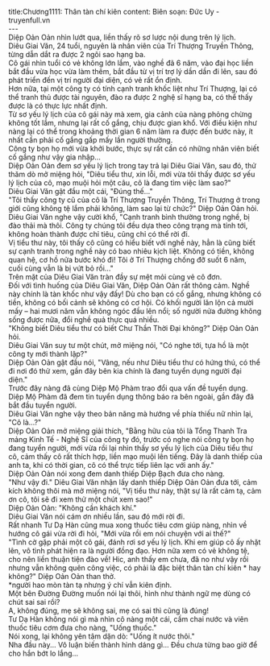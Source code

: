 title:Chương1111: Thân tàn chí kiên
content:
Biên soạn: Đức Uy - truyenfull.vn<br>---<br>Diệp Oản Oản nhìn lướt qua, liền thấy rõ sơ lược nội dung trên lý lịch.<br>Diêu Giai Văn, 24 tuổi, nguyên là nhân viên của Trí Thượng Truyền Thông, từng dẫn dắt ra được 2 ngôi sao hạng ba.<br>Cô gái nhìn tuổi có vẻ không lớn lắm, vào nghề đã 6 năm, vào đại học liền bắt đầu vừa học vừa làm thêm, bắt đầu từ vị trí trợ lý dần dần đi lên, sau đó phát triển đến vị trí người đại diện, có vẻ rất ổn định.<br>Hơn nữa, tại một công ty có tính cạnh tranh khốc liệt như Trí Thượng, lại có thể tranh thủ được tài nguyên, đào ra được 2 nghệ sĩ hạng ba, có thể thấy được là có thực lực nhất định.<br>Từ sơ yếu lý lịch của cô gái này mà xem, gia cảnh của nàng phỏng chừng không tốt lắm, nhưng lại rất cố gắng, chịu được gian khổ. Với điều kiện như nàng lại có thể trong khoảng thời gian 6 năm làm ra được đến bước này, ít nhất cần phải cố gắng gấp mấy lần người thường.<br>Công ty bọn họ mới vừa khởi bước, thực sự rất cần có những nhân viên biết cố gắng như vậy gia nhập…<br>Diệp Oản Oản đem sơ yếu lý lịch trong tay trả lại Diêu Giai Văn, sau đó, thử thăm dò mở miệng hỏi, "Diêu tiểu thư, xin lỗi, mới vừa tôi thấy được sơ yếu lý lịch của cô, mạo muội hỏi một câu, cô là đang tìm việc làm sao?"<br>Diêu Giai Văn gật đầu một cái, "Đúng thế..."<br>"Tôi thấy công ty cũ của cô là Trí Thượng Truyền Thông, Trí Thượng ở trong giới cũng không tệ lắm phải không, làm sao lại từ chức?" Diệp Oản Oản hỏi.<br>Diêu Giai Văn nghe vậy cười khổ, "Cạnh tranh bình thường trong nghề, bị đào thải mà thôi. Công ty chúng tôi đều dựa theo công trạng mà tính tới, không hoàn thành được chỉ tiêu, cũng chỉ có thể rời đi.<br>Vị tiểu thư này, tôi thấy cô cũng có hiểu biết với nghề này, hẳn là cũng biết sự cạnh tranh trong nghề này có bao nhiêu kịch liệt. Không có tiền, không quan hệ, cơ hồ nửa bước khó đi! Tôi ở Trí Thượng chống đỡ suốt 6 năm, cuối cùng vẫn là bị vứt bỏ rồi..."<br>Trên mặt của Diêu Giai Văn tràn đầy sự mệt mỏi cùng vẻ cô đơn.<br>Đối với tình huống của Diêu Giai Văn, Diệp Oản Oản rất thông cảm. Nghề này chính là tàn khốc như vậy đấy! Dù cho bạn có cố gắng, nhưng không có tiền, không có bối cảnh sẽ không có cơ hội. Có khối người lăn lộn cả mười mấy – hai mươi năm vẫn không ngóc đầu lên nổi; số người nửa đường không sống được nữa, đổi nghề quả thực quá nhiều.<br>"Không biết Diêu tiểu thư có biết Chư Thần Thời Đại không?" Diệp Oản Oản hỏi.<br>Diêu Giai Văn suy tư một chút, mở miệng nói, "Có nghe tới, tựa hồ là một công ty mới thành lập?"<br>Diệp Oản Oản gật đầu nói, "Vâng, nếu như Diêu tiểu thư có hứng thú, có thể đi nơi đó thử xem, gần đây bên kia chính là đang tuyển dụng người đại diện."<br>Trước đây nàng đã cùng Diệp Mộ Phàm trao đổi qua vấn đề tuyển dụng. Diệp Mộ Phàm đã đem tin tuyển dụng thông báo ra bên ngoài, gần đây đã bắt đầu tuyển người.<br>Diêu Giai Văn nghe vậy theo bản năng mà hướng về phía thiếu nữ nhìn lại, "Cô là…?"<br>Diệp Oản Oản mở miệng giải thích, "Bằng hữu của tôi là Tổng Thanh Tra mảng Kinh Tế - Nghệ Sĩ của công ty đó, trước có nghe nói công ty bọn họ đang tuyển người, mới vừa rồi lại nhìn thấy sơ yếu lý lịch của Diêu tiểu thư cô, cảm thấy cô rất thích hợp, liền mạo muội lên tiếng. Đây là danh thiếp của anh ta, khi có thời gian, cô có thể trực tiếp liên lạc với anh ấy."<br>Diệp Oản Oản nói xong đem danh thiếp Diệp Bạch đưa cho nàng.<br>"Như vậy đi." Diêu Giai Văn nhận lấy danh thiếp Diệp Oản Oản đưa tới, cảm kích không thôi mà mở miệng nói, "Vị tiểu thư này, thật sự là rất cảm tạ, cảm ơn cô, tôi sẽ đi xem thử một chút xem sao!"<br>Diệp Oản Oản: "Không cần khách khí."<br>Diêu Giai Văn nói cám ơn nhiều lần, sau đó mới rời đi.<br>Rất nhanh Tư Dạ Hàn cũng mua xong thuốc tiêu cơm giúp nàng, nhìn về hướng cô gái vừa rời đi hỏi, "Mới vừa rồi em nói chuyện với ai thế?"<br>"Tình cờ gặp phải một cô gái, đánh rơi sơ yếu lý lịch. Khi em giúp cô ấy nhặt lên, vô tình phát hiện ra là người đồng đạo. Hơn nữa xem có vẻ không tệ, cho nên liền thuận tiện đào về! Hic, anh thấy em chưa, đã no như vậy rồi nhưng vẫn không quên công việc, có phải là đặc biệt thân tàn chí kiên * hay không?" Diệp Oản Oản than thở.<br>*người hao mòn tàn tạ nhưng ý chí vẫn kiên định.<br>Một bên Đường Đường muốn nói lại thôi, hình như thành ngữ mẹ dùng có chút sai sai rồi?<br>A, không đúng, mẹ sẽ không sai, mẹ có sai thì cũng là đúng!<br>Tư Dạ Hàn không nói gì mà nhìn cô nàng một cái, cầm chai nước và viên thuốc tiêu cơm đưa cho nàng, "Uống thuốc."<br>Nói xong, lại không yên tâm dặn dò: "Uống ít nước thôi."<br>Nha đầu này... Vô luận biến thành hình dáng gì... Đều chưa từng bao giờ để cho hắn bớt lo lắng…